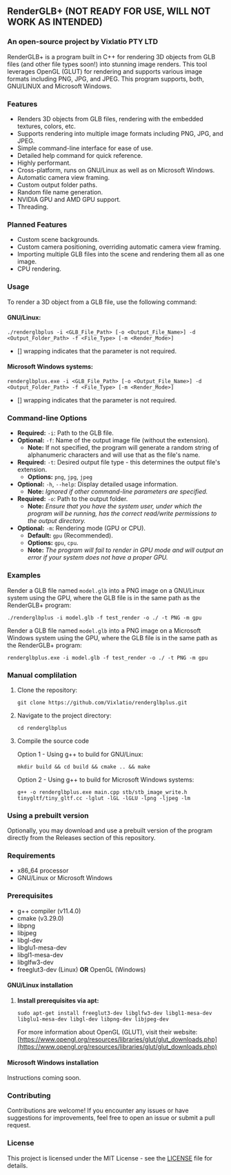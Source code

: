 ## RenderGLB+ (NOT READY FOR USE, WILL NOT WORK AS INTENDED)
### An open-source project by Vixlatio PTY LTD

RenderGLB+ is a program built in C++ for rendering 3D objects from GLB files (and other file types soon!) into stunning image renders. This tool leverages OpenGL (GLUT) for rendering and supports various image formats including PNG, JPG, and JPEG. This program supports, both, GNU/LINUX and Microsoft Windows.

### Features

- Renders 3D objects from GLB files, rendering with the embedded textures, colors, etc.
- Supports rendering into multiple image formats including PNG, JPG, and JPEG.
- Simple command-line interface for ease of use.
- Detailed help command for quick reference.
- Highly performant.
- Cross-platform, runs on GNU/Linux as well as on Microsoft Windows.
- Automatic camera view framing.
- Custom output folder paths.
- Random file name generation.
- NVIDIA GPU and AMD GPU support.
- Threading.

### Planned Features
- Custom scene backgrounds.
- Custom camera positioning, overriding automatic camera view framing.
- Importing multiple GLB files into the scene and rendering them all as one image.
- CPU rendering.

### Usage

To render a 3D object from a GLB file, use the following command:

#### GNU/Linux:

```
./renderglbplus -i <GLB_File_Path> [-o <Output_File_Name>] -d <Output_Folder_Path> -f <File_Type> [-m <Render_Mode>]
```

* [] wrapping indicates that the parameter is not required.

#### Microsoft Windows systems:

```
renderglbplus.exe -i <GLB_File_Path> [-o <Output_File_Name>] -d <Output_Folder_Path> -f <File_Type> [-m <Render_Mode>]
```

* [] wrapping indicates that the parameter is not required.

### Command-line Options

- **Required:** `-i`: Path to the GLB file.
- **Optional:** `-f`: Name of the output image file (without the extension).
   - **Note:** If not specified, the program will generate a random string of alphanumeric characters and will use that as the file's name.
- **Required:** `-t`: Desired output file type - this determines the output file's extension.
   - **Options:** `png`, `jpg`, `jpeg`
- **Optional:** `-h`, `--help`: Display detailed usage information.
   - **Note:** *Ignored if other command-line parameters are specified.*
- **Required:** `-o`: Path to the output folder.
   - **Note:** *Ensure that you have the system user, under which the program will be running, has the correct read/write permissions to the output directory.*
- **Optional:** `-m`: Rendering mode (GPU or CPU).
   - **Default:** `gpu` (Recommended).
   - **Options:** `gpu`, `cpu`.
   - **Note:** *The program will fail to render in GPU mode and will output an error if your system does not have a proper GPU.*

### Examples

Render a GLB file named `model.glb` into a PNG image on a GNU/Linux system using the GPU, where the GLB file is in the same path as the RenderGLB+ program:
```
./renderglbplus -i model.glb -f test_render -o ./ -t PNG -m gpu
```

Render a GLB file named `model.glb` into a PNG image on a Microsoft Windows system using the GPU, where the GLB file is in the same path as the RenderGLB+ program:
```
renderglbplus.exe -i model.glb -f test_render -o ./ -t PNG -m gpu
```

### Manual complilation

1. Clone the repository:
   ```
   git clone https://github.com/Vixlatio/renderglbplus.git
   ```

2. Navigate to the project directory:
   ```
   cd renderglbplus
   ```

3. Compile the source code

     Option 1 - Using g++ to build for GNU/Linux:
     ```
     mkdir build && cd build && cmake .. && make
     ```
     Option 2 - Using g++ to build for Microsoft Windows systems:
     ```
     g++ -o renderglbplus.exe main.cpp stb/stb_image_write.h tinygltf/tiny_gltf.cc -lglut -lGL -lGLU -lpng -ljpeg -lm
     ```

### Using a prebuilt version

Optionally, you may download and use a prebuilt version of the program directly from the Releases section of this repository.

### Requirements

- x86_64 processor
- GNU/Linux or Microsoft Windows

### Prerequisites

- g++ compiler (v11.4.0)
- cmake (v3.29.0)
- libpng
- libjpeg
- libgl-dev
- libglu1-mesa-dev
- libgl1-mesa-dev
- libglfw3-dev
- freeglut3-dev (Linux) __OR__ OpenGL (Windows)

#### GNU/Linux installation

1. **Install prerequisites via apt:**

   `sudo apt-get install freeglut3-dev libglfw3-dev libgl1-mesa-dev libglu1-mesa-dev libgl-dev libpng-dev libjpeg-dev`

   For more information about OpenGL (GLUT), visit their website: [https://www.opengl.org/resources/libraries/glut/glut_downloads.php](https://www.opengl.org/resources/libraries/glut/glut_downloads.php)

#### Microsoft Windows installation

Instructions coming soon.

### Contributing

Contributions are welcome! If you encounter any issues or have suggestions for improvements, feel free to open an issue or submit a pull request.

### License

This project is licensed under the MIT License - see the [LICENSE](LICENSE) file for details.
